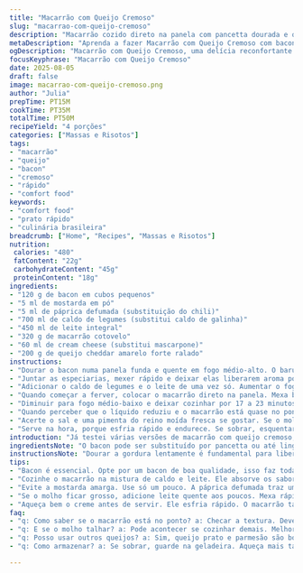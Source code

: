 ```yaml
---
title: "Macarrão com Queijo Cremoso"
slug: "macarrao-com-queijo-cremoso"
description: "Macarrão cozido direto na panela com pancetta dourada e queijo cremoso. Troquei a pancetta por bacon para sabor mais acentuado e substituí o mascarpone por cream cheese, que derrete melhor e deixa o molho mais aveludado. Usei caldo de legumes para quem não tem caldo de galinha em casa. Manteve a cremosidade sem pesar no gosto. Temperos bem com mostarda em pó e toque sutil de páprica defumada, que dá aquele fundo saboroso sem picância exagerada. Atenção na textura do macarrão, que deve cozinhar até quase desmanchar, absorvendo tudo. Misture queijo cheddar forte para garantir o sabor intenso e colorido vibrante. Rola ajustar ponto do fogo para não agarrar ou secar demais o leite e o caldo. Resultado? Um conforto imediato, ideal para dias de pressa, mas na boa, dá trabalho sem pressa para ficar realmente bom."
metaDescription: "Aprenda a fazer Macarrão com Queijo Cremoso com bacon crocante e um toque de especiarias. Uma receita prática e saborosa para qualquer dia."
ogDescription: "Macarrão com Queijo Cremoso, uma delícia reconfortante. Sabor intenso de bacon e queijo, perfeito para um almoço rápido ou um jantar quentinho."
focusKeyphrase: "Macarrão com Queijo Cremoso"
date: 2025-08-05
draft: false
image: macarrao-com-queijo-cremoso.png
author: "Julia"
prepTime: PT15M
cookTime: PT35M
totalTime: PT50M
recipeYield: "4 porções"
categories: ["Massas e Risotos"]
tags:
- "macarrão"
- "queijo"
- "bacon"
- "cremoso"
- "rápido"
- "comfort food"
keywords:
- "comfort food"
- "prato rápido"
- "culinária brasileira"
breadcrumb: ["Home", "Recipes", "Massas e Risotos"]
nutrition: 
 calories: "480"
 fatContent: "22g"
 carbohydrateContent: "45g"
 proteinContent: "18g"
ingredients:
- "120 g de bacon em cubos pequenos"
- "5 ml de mostarda em pó"
- "5 ml de páprica defumada (substituição do chili)"
- "700 ml de caldo de legumes (substitui caldo de galinha)"
- "450 ml de leite integral"
- "320 g de macarrão cotovelo"
- "60 ml de cream cheese (substitui mascarpone)"
- "200 g de queijo cheddar amarelo forte ralado"
instructions:
- "Dourar o bacon numa panela funda e quente em fogo médio-alto. O barulho da gordura soltando é o sinal de que está quase pronto. Evite queimar para não amargar."
- "Juntar as especiarias, mexer rápido e deixar elas liberarem aroma por uns 45 segundos. O cheiro deve ficar marcante, aquela mistura defumada com toque ácido da mostarda."
- "Adicionar o caldo de legumes e o leite de uma vez só. Aumentar o fogo até a mistura levantar fervura, mas fique de olho para não transbordar."
- "Quando começar a ferver, colocar o macarrão direto na panela. Mexa bem para separar as massas e evitar que grude."
- "Diminuir para fogo médio-baixo e deixar cozinhar por 17 a 23 minutos, mexendo sempre. Aqui é sacanagem confiar só no relógio. O macarrão deve ficar inchado, macio mas ainda firme para não virar papa."
- "Quando perceber que o líquido reduziu e o macarrão está quase no ponto, desligue o fogo. Coloque o cream cheese e o cheddar, mexendo rápido. Deve surgir um molho brilhante, cremoso e uniforme."
- "Acerte o sal e uma pimenta do reino moída fresca se gostar. Se o molho estiver muito grosso, acrescente um pouquinho de leite quente para alisar."
- "Serve na hora, porque esfria rápido e endurece. Se sobrar, esquentar com um fio de leite ou água para reativar a cremosidade."
introduction: "Já testei várias versões de macarrão com queijo cremoso, algumas empapadas, outras com sabor raso. Com o tempo, entendi que o segredo não está só no queijo, mas no equilíbrio dos líquidos e o ponto certo do macarrão – meio caminho entre al dente e derretido. A pancetta dá uma gordura saborosa, mas o bacon casa melhor com o paladar brasileiro, mais intenso e crocante, principalmente quando dourado na medida. A combinação das especiarias, sem exagerar, traz aquele aroma especial que prepara para a explosão de queijo na boca. A textura do molho precisa ser densa, mas aveludada, por isso substituí mascarpone por cream cheese, que é mais acessível e derrete melhor. Caldo de legumes vai para deixar a receita mais versátil - quem não tem caldo de galinha sempre salva o dia. Esqueça regras fixas, o toque vem de ouvir os sons do cozimento e cheirar cada etapa."
ingredientsNote: "O bacon pode ser substituído por pancetta ou até linguiça defumada, dependendo do que tiver em casa. Evite usar peito de frango cru porque solta água e altera a textura. A mostarda seca amarga se usar direto demais, por isso dose bem para não ficar forte demais. A páprica defumada traz cor e sabor sem sobrecarregar – dá uma profundidade que o chili em pó original tem mas sem picância forte. Cream cheese pode ser substituído por requeijão cremoso, mas vai impactar ligeiramente no sabor. Quanto ao leite, prefira integral para garantir cremosidade, desnatado deixa a receita sem 'graxa'. Sempre tenha um pouco de caldo extra à mão para umedecer se a receita crescer demais ou o fogo pegar mais forte que o esperado."
instructionsNote: "Dourar a gordura lentamente é fundamental para liberar sabor sem destruir a textura do bacon. Mexer as especiarias apenas por 30 a 60 segundos até soltar cheiros evita amargor. O macarrão precisa cozinhar direto no líquido aromático para absorver o sabor; se começar a grudar, mexa com cautela, sem quebrar as massas para não virar purê. O timing do cozimento varia conforme a panela e o fogo, então toque o macarrão para sentir se está quase no ponto – deve estar macio, não mole. A incorporação do queijo deve ser feita fora do fogo para evitar talhar ou endurecer, mexendo rápido para garantir que derreta e se incorpore por inteiro. Se o molho ficar seco, adicione leite aos poucos para deixar brilhante e evitar empelotar. Comece a finalização quando o líquido estiver quase seco, pois vai engrossar rápido e o macarrão vai absorver o creme."
tips:
- "Bacon é essencial. Opte por um bacon de boa qualidade, isso faz toda a diferença no sabor. Dourar com calma, ouça o estalo. Não queime. O cheiro deve ser irresistível."
- "Cozinhe o macarrão na mistura de caldo e leite. Ele absorve os sabores. Mexa com delicadeza. Não use um macarrão que gruda fácil, escolha bem. Sinta a textura ao tocar."
- "Evite a mostarda amarga. Use só um pouco. A páprica defumada traz um toque especial. Não exagere. Controle a quantidade para sentir o sabor, mas não ser muito forte."
- "Se o molho ficar grosso, adicione leite quente aos poucos. Mexa rápido para não empelotar. O intuito é uma textura aveludada, pode engrossar muito rápido."
- "Aqueça bem o creme antes de servir. Ele esfria rápido. O macarrão também pode grudar. Uma pitada de sal e pimenta moída na hora ajuda a realçar os sabores."
faq:
- "q: Como saber se o macarrão está no ponto? a: Checar a textura. Deve estar inchado, macio mas não mole. Toque e sinta. Mexa, veja se gruda."
- "q: E se o molho talhar? a: Pode acontecer se cozinhar demais. Melhor controlar a temperatura e misturar fora do fogo. Adicione um pouco de leite também."
- "q: Posso usar outros queijos? a: Sim, queijo prato e parmesão são boas opções. Isso muda o sabor, mas funciona. Não grude em apenas um tipo."
- "q: Como armazenar? a: Se sobrar, guarde na geladeira. Aqueça mais tarde com leite ou água. Isso ajuda a manter a cremosidade. Cuide do tempo."

---
```

